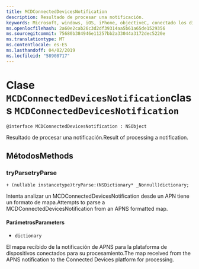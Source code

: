 ```yaml
---
title: MCDConnectedDevicesNotification
description: Resultado de procesar una notificación.
keywords: Microsoft, windows, iOS, iPhone, objectiveC, conectado los dispositivos, proyecto Roma
ms.openlocfilehash: 2a60e2cab26c3d2df39314aa5b61a65de1529356
ms.sourcegitcommit: 75680b384946e11257bb2a33044a3172dec5220e
ms.translationtype: MT
ms.contentlocale: es-ES
ms.lasthandoff: 04/02/2019
ms.locfileid: "58908717"
---
```

# <a name="class-mcdconnecteddevicesnotification"></a><span data-ttu-id="b7204-104">Clase `MCDConnectedDevicesNotification`</span><span class="sxs-lookup"><span data-stu-id="b7204-104">class `MCDConnectedDevicesNotification`</span></span> 

```
@interface MCDConnectedDevicesNotification : NSObject
```  
<span data-ttu-id="b7204-105">Resultado de procesar una notificación.</span><span class="sxs-lookup"><span data-stu-id="b7204-105">Result of processing a notification.</span></span>

## <a name="methods"></a><span data-ttu-id="b7204-106">Métodos</span><span class="sxs-lookup"><span data-stu-id="b7204-106">Methods</span></span>

### <a name="tryparse"></a><span data-ttu-id="b7204-107">tryParse</span><span class="sxs-lookup"><span data-stu-id="b7204-107">tryParse</span></span>

`+ (nullable instancetype)tryParse:(NSDictionary* _Nonnull)dictionary;`

<span data-ttu-id="b7204-108">Intenta analizar un MCDConnectedDevicesNotification desde un APN tiene un formato de mapa.</span><span class="sxs-lookup"><span data-stu-id="b7204-108">Attempts to parse a MCDConnectedDevicesNotification from an APNS formatted map.</span></span>

#### <a name="parameters"></a><span data-ttu-id="b7204-109">Parámetros</span><span class="sxs-lookup"><span data-stu-id="b7204-109">Parameters</span></span> 
* `dictionary` 

<span data-ttu-id="b7204-110">El mapa recibido de la notificación de APNS para la plataforma de dispositivos conectados para su procesamiento.</span><span class="sxs-lookup"><span data-stu-id="b7204-110">The map received from the APNS notification to the Connected Devices platform for processing.</span></span>

